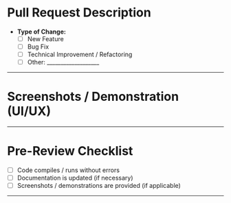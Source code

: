 # Pull Request Description

<!-- Clearly describe what this PR does: added feature, bug fix, or other change. Mention the context if necessary. -->

- **Type of Change:**  
  - [ ] New Feature
  - [ ] Bug Fix
  - [ ] Technical Improvement / Refactoring 
  - [ ] Other: ___________________

---


#  Screenshots / Demonstration (UI/UX)


---

#  Pre-Review Checklist

- [ ] Code compiles / runs without errors
- [ ] Documentation is updated (if necessary)  
- [ ] Screenshots / demonstrations are provided (if applicable)

---


